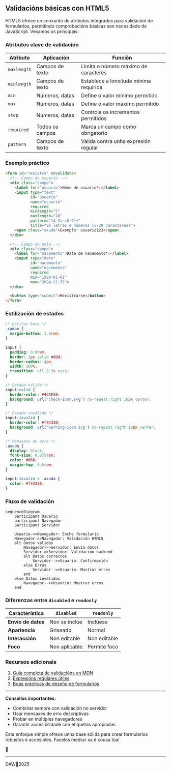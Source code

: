 ## Validacións básicas con HTML5

HTML5 ofrece un conxunto de atributos integrados para validación de formularios, permitindo comprobacións básicas sen necesidade de JavaScript. Vexamos os principais:

### Atributos clave de validación

| Atributo      | Aplicación                   | Función                                                                 |
|---------------|------------------------------|-------------------------------------------------------------------------|
| `maxlength`   | Campos de texto              | Limita o número máximo de caracteres                                   |
| `minlength`   | Campos de texto              | Establece a lonxitude mínima requirida                                 |
| `min`         | Números, datas               | Define o valor mínimo permitido                                       |
| `max`         | Números, datas               | Define o valor máximo permitido                                       |
| `step`        | Números, datas               | Controla os incrementos permitidos                                    |
| `required`    | Todos os campos              | Marca un campo como obrigatorio                                       |
| `pattern`     | Campos de texto              | Valida contra unha expresión regular                                  |

### Exemplo práctico

```html
<form id="rexistro" novalidate>
  <!-- Campo de usuario -->
  <div class="campo">
    <label for="usuario">Nome de usuario*:</label>
    <input type="text" 
           id="usuario" 
           name="usuario"
           required
           minlength="5"
           maxlength="20"
           pattern="[A-Za-z0-9]+"
           title="Só letras e números (5-20 caracteres)">
    <span class="axuda">Exemplo: usuario123</span>
  </div>

  <!-- Campo de data -->
  <div class="campo">
    <label for="nacemento">Data de nacemento*:</label>
    <input type="date" 
           id="nacemento"
           name="nacemento"
           required
           min="1920-01-01"
           max="2024-12-31">
  </div>

  <button type="submit">Rexistrarse</button>
</form>
```

### Estilización de estados

```css
/* Estilos base */
.campo {
  margin-bottom: 1.5rem;
}

input {
  padding: 0.8rem;
  border: 2px solid #ddd;
  border-radius: 4px;
  width: 100%;
  transition: all 0.3s ease;
}

/* Estado válido */
input:valid {
  border-color: #4CAF50;
  background: url('check-icon.svg') no-repeat right 10px center;
}

/* Estado inválido */
input:invalid {
  border-color: #f44336;
  background: url('warning-icon.svg') no-repeat right 10px center;
}

/* Mensaxes de erro */
.axuda {
  display: block;
  font-size: 0.875rem;
  color: #666;
  margin-top: 0.5rem;
}

input:invalid + .axuda {
  color: #f44336;
}
```

### Fluxo de validación

```mermaid
sequenceDiagram
    participant Usuario
    participant Navegador
    participant Servidor
    
    Usuario->>Navegador: Enche formulario
    Navegador->>Navegador: Validación HTML5
    alt Datos válidos
        Navegador->>Servidor: Envía datos
        Servidor->>Servidor: Validación backend
        alt Datos correctos
            Servidor-->>Usuario: Confirmación
        else Erros
            Servidor-->>Usuario: Mostrar erros
        end
    else Datos inválidos
        Navegador-->>Usuario: Mostrar erros
    end
```

### Diferenzas entre `disabled` e `readonly`

| Característica          | `disabled`                  | `readonly`                  |
|-------------------------|-----------------------------|-----------------------------|
| **Envío de datos**      | Non se inclúe               | Inclúese                    |
| **Apariencia**          | Griseado                    | Normal                      |
| **Interacción**         | Non editable                | Non editable                |
| **Foco**                | Non aplicable               | Permite foco                |

### Recursos adicionais

1. [Guía completa de validacións en MDN](https://developer.mozilla.org/gl/docs/Learn/Forms/Form_validation)
2. [Expresións regulares útiles](https://regexlib.com/)
3. [Boas prácticas de deseño de formularios](https://www.nngroup.com/articles/web-form-design/)

---

**Consellos importantes:**
- Combinar sempre con validación no servidor
- Usar mensaxes de erro descriptivas
- Probar en múltiples navegadores
- Garantir accesibilidade con etiquetas apropiadas

Este enfoque simple ofrece unha base sólida para crear formularios robustos e accesibles. Facelos medrar xa é cousa túa!

:tada:

---

DAW🧊2025